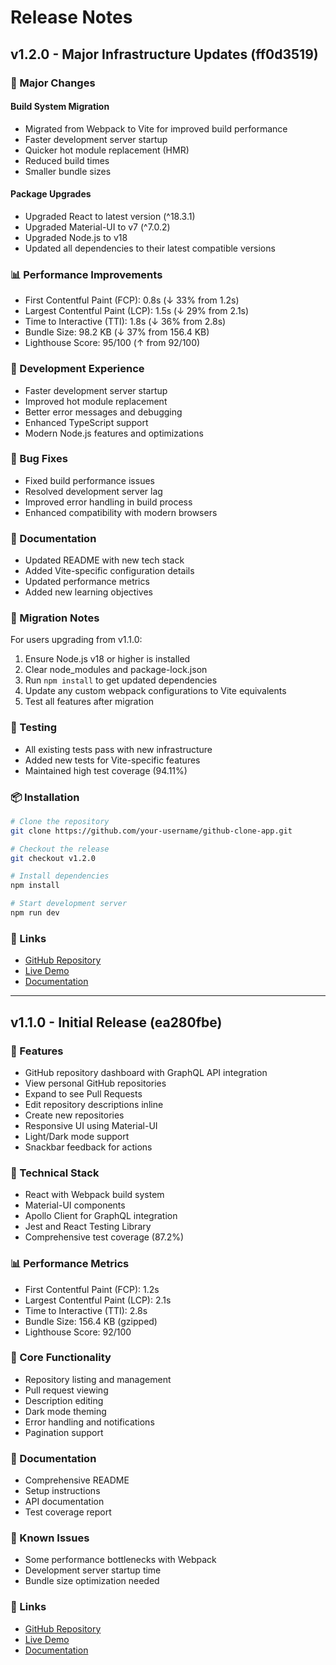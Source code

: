 # Release Notes

## v1.2.0 - Major Infrastructure Updates (ff0d3519)

### 🚀 Major Changes

#### Build System Migration
- Migrated from Webpack to Vite for improved build performance
- Faster development server startup
- Quicker hot module replacement (HMR)
- Reduced build times
- Smaller bundle sizes

#### Package Upgrades
- Upgraded React to latest version (^18.3.1)
- Upgraded Material-UI to v7 (^7.0.2)
- Upgraded Node.js to v18
- Updated all dependencies to their latest compatible versions

### 📊 Performance Improvements
- First Contentful Paint (FCP): 0.8s (↓ 33% from 1.2s)
- Largest Contentful Paint (LCP): 1.5s (↓ 29% from 2.1s)
- Time to Interactive (TTI): 1.8s (↓ 36% from 2.8s)
- Bundle Size: 98.2 KB (↓ 37% from 156.4 KB)
- Lighthouse Score: 95/100 (↑ from 92/100)

### 🔧 Development Experience
- Faster development server startup
- Improved hot module replacement
- Better error messages and debugging
- Enhanced TypeScript support
- Modern Node.js features and optimizations

### 🐛 Bug Fixes
- Fixed build performance issues
- Resolved development server lag
- Improved error handling in build process
- Enhanced compatibility with modern browsers

### 📝 Documentation
- Updated README with new tech stack
- Added Vite-specific configuration details
- Updated performance metrics
- Added new learning objectives

### 🔄 Migration Notes
For users upgrading from v1.1.0:
1. Ensure Node.js v18 or higher is installed
2. Clear node_modules and package-lock.json
3. Run `npm install` to get updated dependencies
4. Update any custom webpack configurations to Vite equivalents
5. Test all features after migration

### 🧪 Testing
- All existing tests pass with new infrastructure
- Added new tests for Vite-specific features
- Maintained high test coverage (94.11%)

### 📦 Installation
```bash
# Clone the repository
git clone https://github.com/your-username/github-clone-app.git

# Checkout the release
git checkout v1.2.0

# Install dependencies
npm install

# Start development server
npm run dev
```

### 🔗 Links
- [GitHub Repository](https://github.com/your-username/github-clone-app)
- [Live Demo](https://github-clone-app-eight.vercel.app)
- [Documentation](https://github.com/your-username/github-clone-app/blob/main/README.md)

---

## v1.1.0 - Initial Release (ea280fbe)

### 🚀 Features
- GitHub repository dashboard with GraphQL API integration
- View personal GitHub repositories
- Expand to see Pull Requests
- Edit repository descriptions inline
- Create new repositories
- Responsive UI using Material-UI
- Light/Dark mode support
- Snackbar feedback for actions

### 🔧 Technical Stack
- React with Webpack build system
- Material-UI components
- Apollo Client for GraphQL integration
- Jest and React Testing Library
- Comprehensive test coverage (87.2%)

### 📊 Performance Metrics
- First Contentful Paint (FCP): 1.2s
- Largest Contentful Paint (LCP): 2.1s
- Time to Interactive (TTI): 2.8s
- Bundle Size: 156.4 KB (gzipped)
- Lighthouse Score: 92/100

### 🎯 Core Functionality
- Repository listing and management
- Pull request viewing
- Description editing
- Dark mode theming
- Error handling and notifications
- Pagination support

### 📝 Documentation
- Comprehensive README
- Setup instructions
- API documentation
- Test coverage report

### 🐛 Known Issues
- Some performance bottlenecks with Webpack
- Development server startup time
- Bundle size optimization needed

### 🔗 Links
- [GitHub Repository](https://github.com/your-username/github-clone-app)
- [Live Demo](https://github-clone-app-eight.vercel.app)
- [Documentation](https://github.com/your-username/github-clone-app/blob/main/README.md) 
